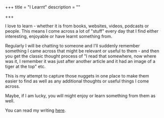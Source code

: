 +++
title = "I Learnt"
description = ""

+++

I love to learn - whether it is from books, websites, videos, podcasts or people. This means I come across a lot of "stuff" every day that I find either interesting, enjoyable or have learnt something from. 

Regularly I will be chatting to someone and I'll suddenly remember something I came across that might be relevant or useful to them - and then you get the classic thought process of "I read that somewhere, now where was it, I remember it was just after another article and it had an image of a tiger at the top" etc.

This is my attempt to capture those nuggets in one place to make them easier to find as well as any additional thoughts or useful things I come across. 

Maybe, if I am lucky, you will might enjoy or learn something from them as well.

You can read my writing [here](/posts/).


